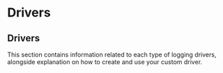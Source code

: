 # Drivers

## Drivers

This section contains information related to each type of logging drivers, alongside explanation on how to create and use your custom driver.
